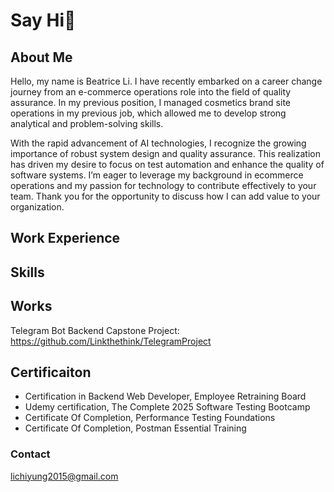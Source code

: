 # Say Hi👋
## About Me
Hello, my name is Beatrice Li. I have recently embarked on a career change journey from an e-commerce operations role into the field of quality assurance. In my previous position, I managed cosmetics brand site operations in my previous job, which allowed me to develop strong analytical and problem-solving skills.

With the rapid advancement of AI technologies, I recognize the growing importance of robust system design and quality assurance. This realization has driven my desire to focus on test automation and enhance the quality of software systems. I’m eager to leverage my background in ecommerce operations and my passion for technology to contribute effectively to your team. Thank you for the opportunity to discuss how I can add value to your organization.

## Work Experience


## Skills


## Works
Telegram Bot Backend Capstone Project:
https://github.com/Linkthethink/TelegramProject

## Certificaiton
- Certification in Backend Web Developer, Employee Retraining Board
- Udemy certification, The Complete 2025 Software Testing Bootcamp
- Certificate Of Completion, Performance Testing Foundations
- Certificate Of Completion, Postman Essential Training


### Contact
lichiyung2015@gmail.com
 
